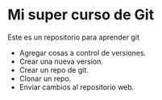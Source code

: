 # Mi super curso de Git

Este es un repositorio para aprender git

* Agregar cosas a control de versiones.
* Crear una nueva version.
* Crear un repo de git.
* Clonar un repo.
* Enviar cambios al repositorio web. 
